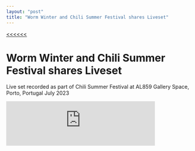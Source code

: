 ```yaml
---
layout: "post"
title: "Worm Winter and Chili Summer Festival shares Liveset"
---
```

[<<<<<<](/updates.html)
# Worm Winter and Chili Summer Festival shares Liveset

Live set recorded as part of Chili Summer Festival at AL859 Gallery Space, Porto, Portugal July 2023

<iframe style="border: 0; width: 400px; height: 120px;" src="https://bandcamp.com/EmbeddedPlayer/album=2054966650/size=large/bgcol=ffffff/linkcol=333333/tracklist=false/artwork=small/transparent=true/" seamless><a href="https://wormwinterchilisummerfestival.bandcamp.com/album/henrik-ferrara">Henrik Ferrara by Henrik Ferrara</a></iframe>
